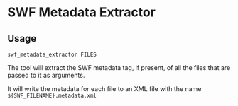 # SWF Metadata Extractor

## Usage

```
swf_metadata_extractor FILES
```

The tool will extract the SWF metadata tag, if present, of all the files that are passed to it as arguments.

It will write the metadata for each file to an XML file with the name `${SWF_FILENAME}.metadata.xml`
